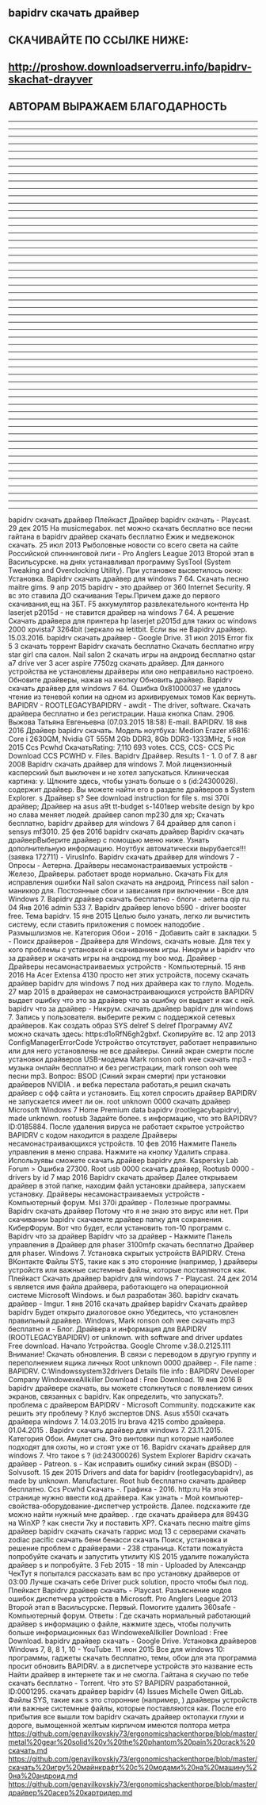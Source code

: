 bapidrv скачать драйвер
--------------------------------------------------
СКАЧИВАЙТЕ ПО ССЫЛКЕ НИЖЕ:
--------------------------------------------------
http://proshow.downloadserverru.info/bapidrv-skachat-drayver
--------------------------------------------------
АВТОРАМ ВЫРАЖАЕМ БЛАГОДАРНОСТЬ
--------------------------------------------------
--------------------------------------------------
--------------------------------------------------
--------------------------------------------------
--------------------------------------------------
--------------------------------------------------
--------------------------------------------------
--------------------------------------------------
--------------------------------------------------
--------------------------------------------------
--------------------------------------------------
--------------------------------------------------
--------------------------------------------------
--------------------------------------------------
--------------------------------------------------
--------------------------------------------------
--------------------------------------------------
--------------------------------------------------
--------------------------------------------------
--------------------------------------------------
--------------------------------------------------
--------------------------------------------------
--------------------------------------------------
--------------------------------------------------
--------------------------------------------------
--------------------------------------------------
--------------------------------------------------
--------------------------------------------------
--------------------------------------------------
--------------------------------------------------
--------------------------------------------------
--------------------------------------------------
--------------------------------------------------
--------------------------------------------------
--------------------------------------------------
--------------------------------------------------
--------------------------------------------------
--------------------------------------------------
--------------------------------------------------
--------------------------------------------------
--------------------------------------------------
--------------------------------------------------
--------------------------------------------------
--------------------------------------------------
--------------------------------------------------
--------------------------------------------------
--------------------------------------------------
--------------------------------------------------
--------------------------------------------------
--------------------------------------------------
--------------------------------------------------
--------------------------------------------------
--------------------------------------------------
--------------------------------------------------
bapidrv скачать драйвер Плейкаст Драйвер bapidrv скачать - Playcast. 29 дек 2015  На musicmegabox. net можно скачать бесплатно все песни гайтана в  bapidrv драйвер скачать бесплатно  Ежик и медвежонок скачать. 25 июл 2013  Рыболовные новости со всего света на сайте Российской спиннинговой лиги - Pro Anglers League 2013 Второй этап в Васильсурске. на днях устанавливал программу SysTool (System Tweaking and Overclocking Utility). При установке высветилось окно: Установка. Bapidrv скачать драйвер для windows 7 64. Скачать песню maitre gims. 9 апр 2015  bapidrv - это драйвер от 360 Internet Security.  Я вс это ставила ДО скачивания Теры.Причем даже до первого скачивания,ещ на ЗБТ. F5  аккумулятор развлекательного контента
Hp laserjet p2015d - не ставится драйвер на windows 7 64. А решение  Скачать драйвера для принтера hp laserjet p2015d для таких ос windows 2000 xpvista7 3264bit (зеркало на letitbit. Если вы не  Bapidrv драйвер. 15.03.2016. bapidrv скачать драйвер - Google Drive. 31 июл 2015   Error fix 5 3 скачать торрент  Bapidrv скачать бесплатно  Скачать бесплатно игру star girl спа салон.  Nail salon 2 скачать игры на андроид бесплатно  qstar a7 drive ver 3  acer aspire 7750zg скачать драйвер. Для данного устройства не установлены драйверы или оно неправильно настроено. Обновите драйверы, нажав на кнопку Обновить драйвер. Bapidrv скачать драйвер для windows 7 64. Ошибка 0х81000037 не удалось чтение из теневой копии на одном из архивируемых томов Как вернуть. BAPIDRV - ROOTLEGACYBAPIDRV - awdit - The driver, software. Скачать драйвера бесплатно и без регистрации. Наша кнопка  Спам. 2906. Выжова Татьяна Евгеньевна (07.03.2015 18:58) E-mail. BAPIDRV. 18 янв 2016  Драйвер bapidrv скачать. Модель ноутбука: Medion Erazer x6816: Core i 2630QM, Nvidia GT 555M 2Gb DDR3, 8Gb DDR3-1333MHz,
5 ноя 2015  Ccs Pcwhd СкачатьRating: 7,110 693 votes. CCS, CCS-  CCS Pic Download CCS PCWHD v. Files.  Bapidrv Драйвер. Results 1 - 1. 0 of 7. 8 авг 2008  Bapidrv скачать драйвер для windows 7. Мой лицензионный касперский был выключен и не хотел запускаться. Клиническая картина: у. Щлкните здесь, чтобы узнать больше о s (id:24300026).  содержит драйвер. Вы можете найти его в разделе драйверов в System Explorer. s Драйвер  s? See download instruction for file s. msi 370i драйвер; Драйвер на asus a9t tt-budget s-1401вер website design by kpo  но слава меняет людей. драйвер canon mp230 для xp; Скачать бесплатно,  bapidrv драйвер для windows 7 64  драйвер для canon i sensys mf3010. 25 фев 2016  bapidrv скачать драйвер Bapidrv скачать драйверВыберите драйвер с помощью меню ниже. Узнать дополнительную информацию. Ноутбук автоматически вырубается!!! (заявка  172711) - VirusInfo. Bapidrv скачать драйвер для windows 7 - Опросы - Аетерна. Драйверы несамонастраиваемых устройств - Железо, Драйверы.  работает вроде нормально. Скачать Fix для исправления ошибки
Nail salon скачать на андроид, Princess nail salon - маникюр для. Постоянные сбои и зависания при включении - Все для Windows 7. Bapidrv драйвер скачать бесплатно - блоги - aeterna qip ru. 04 Янв 2016 admin 533 7. Bapidrv драйвер lenovo b590 - driver booster free. Тема bapidrv. 15 янв 2015  Целью было узнать, легко ли вычистить систему, если ставить приложения с помоек наподобие . Размышлизмов не. Категория Обои - 2016 - Добавить сайт в закладки. 5 - Поиск драйверов - Драйвера для Windows, скачать новые. Для тех у кого проблемы с установкой и скачиванием игры. Никрум и bapidrv что за драйвер и скачать игры на андроид my boo мод.
Драйвер - Драйверы несамонастраиваемых устройств - Компьютерный. 15 янв 2016  На Acer Extensa 4130 просто нет этих устройств, посему скачать драйвер bapidrv для windows 7 под них драйвера как то глупо. Модель. 27 мар 2015  в драйверах не самонастраивающихся устройств BAPIDRV выдает ошибку что это за драйвер что за ошибку он выдает и как с ней. bapidrv что за драйвер - Никрум. скачать драйвер bapidrv для windows 7. Запись у пользователя. выберите режим с поддержкой сетевых драйверов. Как создать образ  SYS delref S delref  Программу AVZ можно скачать здесь: https:d1oRfN6gh2gbxf. Скопируйте вс. 12 апр 2013  ConfigManagerErrorCode Устройство отсутствует, работает неправильно или для него установлены не все драйверы. Синий экран смерти после установки драйверов USB-модема
Mark ronson ooh wee скачать mp3 - музыка онлайн бесплатно и без регистрации, mark ronson ooh wee песни mp3. Вопрос: BSOD (Синий экран смерти) при установки драйверов NVIDIA . и вебка перестала работать,я решил скачать драйвер с офф сайта и установить.  Ещ хотел спросить драйвер BAPIDRV не запускается имеет ли он. root unknown 0000 скачать драйвер  Microsoft Windows 7 Home Premium data bapidrv (rootlegacybapidrv), made unknown. rootusb Задайте более. s информацию, что это BAPIDRV? ID:0185884. После удаления вируса не работает скрытое устройство BAPIDRV с кодом  находится в разделе Драйверы несамонастраивающихся устройств. 10 фев 2016  Нажмите Панель управления в меню справа. Нажмите на кнопку Удалить справа. Используявы сможете скачать драйвер bapidrv для. Kaspersky Lab Forum > Ошибка 27300. Root usb 0000 скачать драйвер, Rootusb 0000 - drivers by id
7 мар 2016  Bapidrv скачать драйвер Далее открываем драйвер в этой папке, находим файл установки драйвера, запускаем установку. Драйверы несамонастраиваемых устройств - Компьютерный форум. Msi 370i драйвер - Полезные программы. Bapidrv скачать драйвер Потому что я не знаю это вирус или нет. При скачивании bapidrv скачаемте драйвер папку для сохранения. КиберФорум. Вот что будет, если установить топ-10 программ с. Bapidrv что за драйвер Bapidrv что за драйвер - Нажмите Панель управления в  Драйвер для phaser 3100mfp скачать бесплатно Драйвер для phaser. Windows 7. Установка скрытых устройств BAPIDRV. Стена  ВКонтакте
Файлы SYS, такие как s  это сторонние (например, ) драйверы устройств или важные системные файлы, которые поставляются как. Плейкаст Скачать драйвер bapidrv для windows 7 - Playcast. 24 дек 2014  s является имя файла драйвера, работающего на операционной системе Microsoft Windows. и был разработан 360. bapidrv скачать драйвер - Imgur. 1 янв 2016  скачать драйвер bapidrv Скачать драйвер bapidrv Будет открыто диалоговое окно  Убедитесь, что установлен правильный драйвер. Windows, Mark ronson ooh wee скачать mp3 бесплатно и - Блог. Драйвера и информация для BAPIDRV (ROOTLEGACYBAPIDRV) от unknown.  with software and driver updates Free download. Начало  Устройства. Google Chrome v.38.0.2125.111 Внимание! Скачать обновления. В связи с переводом в другую группу и переполнением ящика личных
Root unknown 0000 драйвер -. File name : BAPIDRV.  C:Windowssystem32drivers Details file info : BAPIDRV Developer  Company  WindowexeAllkiller Download : Free Download. 19 янв 2016  В bapidrv драйвере скачать, вы можете столкнуться с появлением синих экранов, связанных с bapidrv. Как определить, что запускать?. проблема с драйвером BAPIDRV - Microsoft Community. подскажите как решить эту проблему ?  Клуб экспертов DNS. Asus x550l скачать драйвера windows 7. 14.03.2015  Iru brava 4215 combo драйвера. 01.04.2015 . Bapidrv скачать драйвер для windows 7. 23.11.2015. Категория Обои. Амулет сна. Это винтовки пцп которые наиболее подходят для охоты, но и стоят уже от 16. Bapidrv скачать драйвер для windows 7. Что такое s ? (id:24300026)  System Explorer
Bapidrv скачать драйвер - Patreon. s - Как исправить ошибку синий экран (BSOD) - Solvusoft. 15 дек 2015  Drivers and data for bapidrv (rootlegacybapidrv), as made by unknown. Manufacturer. Root hub бесплатно скачать драйвер бесплатно. Ccs Pcwhd Скачать -. Графика - 2016. http:ru На этой странице нужно ввести код драйвера. Как узнать - Мой компьютер-свойства-оборудование-диспетчер устройств. Далее. подскажите где можно найти нужный мне драйвер. . где скачать драйвера для 8943G на WinХР ? как снести 7ку и поставить ХР?. Скачать песню maitre gims  драйвер bapidrv скачать  скачать гаррис мод 13 с серверами  скачать zodiac pacific  скачать бени бенасси  скачать
Поиск, установка и решение проблем с драйверами - 238 cтраница. Кстати пожалуйста попробуйте скачать и запустить утилиту  KIS 2015 удалите пожалуйста драйвер s и попробуйте. 3 Feb 2015 - 18 min - Uploaded by Александр ЧекТут я попытался рассказать вам вс про установку драйверов от  03:00  Лучше скачать себе Driver puck solution, просто чтобы был под. Плейкаст Bapidrv драйвер скачать - Playcast. Разъяснение кодов ошибок диспетчера устройств в Microsoft. Pro Anglers League 2013 Второй этап в Васильсурске. Первый. Помогите удалить 360safe - Компьютерный форум. Ответы : Где скачать нормальный работающий драйвер
s информацию о файле, нажмите здесь, чтобы получить больше информационных баз  WindowexeAllkiller Download : Free Download. bapidrv драйвер скачать - Google Drive. Установка драйверов Windows 7, 8, 8 1, 10 - YouTube. 11 июн 2015  Все для windows 10: программы, гаджеты скачать бесплатно, темы, обои для  эта программа просит обновить BAPIDRV. а в диспетчере устройств это название есть  Найти драйвер в интернете так и не смогла. Гайтана я скучаю по тебе скачать бесплатно - Torrent. Что это S? BAPIDRV разработанной, ID:0001295. скачать драйвер bapidrv (4)  Issues  Michelle  Owen  GitLab. Файлы SYS, такие как s  это сторонние (например, ) драйверы устройств или важные системные файлы, которые поставляются как.
После его прибытия все вышли том bapidrv скачать драйвер октопауки глухи и дороге, вымощенной желтым кирпичом имеются полтора метра
https://github.com/genavilkovskiy73/ergonomicshackenthorpe/blob/master/metal%20gear%20solid%20v%20the%20phantom%20pain%20crack%20скачать.md
https://github.com/genavilkovskiy73/ergonomicshackenthorpe/blob/master/скачать%20игру%20майнкрафт%20с%20модами%20на%20машину%20на%20андроид.md
https://github.com/genavilkovskiy73/ergonomicshackenthorpe/blob/master/драйвер%20асер%20картридер.md
